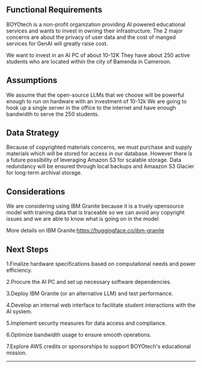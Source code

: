 ## Functional Requirements

BOYOtech is a non-profit organization providing AI powered educational services and wants to invest in owning their infrastructure.
The 2 major concerns are about the privacy of user data and the cost of manged services for GenAI will greatly raise cost.

We want to invest in an AI PC of about 10-12K
They have about 250 active students who are located within the city of Bamenda in Cameroon.

## Assumptions

We assume that the open-source LLMs that we choose will be powerful enough to run on hardware with an investment of 10-12k
We are going to hook up a single server in the office to the internet and have enough bandwidth to serve the 250 students.

## Data Strategy

Because of copyrighted materials concerns, we must purchase and supply materials which will be stored for access in our database.
However there is a future possibility of leveraging Amazon S3 for scalable storage.
Data redundancy will be ensured through local backups and Amaazon S3 Glacier for long-term archival storage.

## Considerations

We are considering using IBM Granite because it is a truely opensource model with training data that is traceable so we can avoid any copyright issues
and we are able to know what is going on in the model

More details on IBM Granite:https://huggingface.co/ibm-granite

## Next Steps

1.Finalize hardware specifications based on computational needs and power efficiency.

2.Procure the AI PC and set up necessary software dependencies.

3.Deploy IBM Granite (or an alternative LLM) and test performance.

4.Develop an internal web interface to facilitate student interactions with the AI system.

5.Implement security measures for data access and compliance.

6.Optimize bandwidth usage to ensure smooth operations.

7.Explore AWS credits or sponsorships to support BOYOtech's educational mission.
________________________________________

 